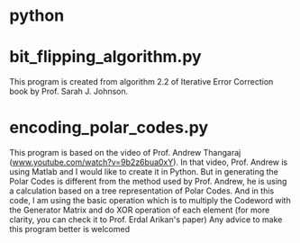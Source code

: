 # python

# bit_flipping_algorithm.py
This program is created from algorithm 2.2 of Iterative Error Correction book by Prof. Sarah J. Johnson. 

# encoding_polar_codes.py
This program is based on the video of Prof. Andrew Thangaraj (www.youtube.com/watch?v=9b2z6bua0xY). In that video, Prof. Andrew is using Matlab and I would like to create it in Python. But in generating the Polar Codes is different from the method used by Prof. Andrew, he is using a calculation based on a tree representation of Polar Codes. And in this code, I am using the basic operation which is to multiply the Codeword with the Generator Matrix and do XOR operation of each element (for more clarity, you can check it to Prof. Erdal Arikan's paper)
Any advice to make this program better is welcomed
